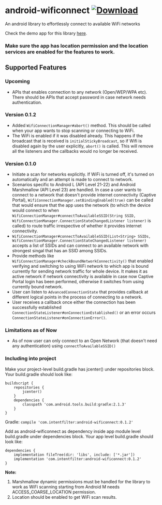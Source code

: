 # android-wificonnect [ ![Download](https://api.bintray.com/packages/nishkarsh/maven/com.intentfilter%3Aandroid-wificonnect/images/download.svg) ](https://bintray.com/nishkarsh/maven/com.intentfilter%3Aandroid-wificonnect/_latestVersion)
An android library to effortlessly connect to available WiFi networks

Check the demo app for this library [here](https://github.com/nishkarsh/AndroidWifiConnectSample).

### Make sure the app has location permission and the location services are enabled for the features to work.

## Supported Features

### Upcoming
- APIs that enables connection to any network (Open/WEP/WPA etc). There should be APIs that accept password in case network needs authentication.

### Version 0.1.2
- Added `WifiConnectionManager#abort()` method. This should be called when your app wants to stop scanning or connecting to WiFi.
- The WiFi is enabled if it was disabled already. This happens if the broadcast that is received is `initialStickyBroadcast`, so if Wifi is disabled again by the user explicitly, `abort()` is called. This will remove all the listeners and the callbacks would no longer be received.

### Version 0.1.0
- Initiate a scan for networks explicitly. If WiFi is turned off, it's turned on automatically and an attempt is made to connect to network.
- Scenarios specific to Android L (API Level 21-22) and Android Marshmallow (API Level 23) are handled. In case a user wants to connect to a network that doesn't provide internet connectivity (Captive Portal), `WifiConnectionManager.setBindingEnabled(true)` can be called that would ensure that the app uses the network (to which the device would connect to when `WifiConnectionManager#connectToAvailableSSID(String SSID, WifiConnectionManager.ConnectionStateChangedListener listener)` is called) to route traffic irrespective of whether it provides internet connectivity.
- `WifiConnectionManager#connectToAvailableSSID(List<String> SSIDs, WifiConnectionManager.ConnectionStateChangedListener listener)` accepts a list of SSIDs and can connect to an available network with strongest singal that has an SSID among SSIDs.
- Provide methods like `WifiConnectionManager#checkBoundNetworkConnectivity()` that enabled verifying and switching to using WiFi network to which app is bound currently for sending network traffic for whole device. It makes it as active network if network connectivity is available in case now Captive Portal login has been performed, otherwise it switches from using currently bound network.
- User can listen to `AdvancedConnectionState` that provides callback at different logical points in the process of connecting to a network.
- User receives a callback once either the connection has been successfully established `ConnectionStateListener#onConnectionEstablished()` or an error occurs `ConnectionStateListener#onConnectionError()`.

### Limitations as of Now
- As of now user can only connect to an Open Network (that doesn't need any authentication) using `connectToAvailableSSID()`

### Including into project

Make your project-level build.gradle has jcenter() under repositories block. Your build.gradle should look like:

```
buildscript {
    repositories {
        jcenter()
    }
    dependencies {
        classpath 'com.android.tools.build:gradle:2.1.3'
    }
}
```

Gradle: `compile 'com.intentfilter:android-wificonnect:0.1.2'`

Add as android-wificonnect as dependency inside app module level build.gradle under dependencies block. Your app level build.gradle should look like:

```
dependencies {
    implementation fileTree(dir: 'libs', include: ['*.jar'])
    implementation 'com.intentfilter:android-wificonnect:0.1.2'
}
```

**Note:**
 1. Marshmallow dynamic permissions must be handled for the library to work as WiFi scanning starting from Android M needs ACCESS_COARSE_LOCATION permission.
 2. Location should be enabled to get WiFi scan results.
